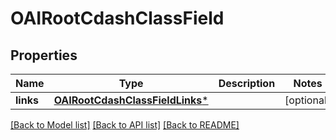 # OAIRootCdashClassField

## Properties
Name | Type | Description | Notes
------------ | ------------- | ------------- | -------------
**links** | [**OAIRootCdashClassFieldLinks***](OAIRootCdashClassFieldLinks.md) |  | [optional] 

[[Back to Model list]](../README.md#documentation-for-models) [[Back to API list]](../README.md#documentation-for-api-endpoints) [[Back to README]](../README.md)


